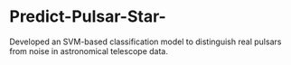 # Predict-Pulsar-Star-
Developed an SVM-based classification model to distinguish real pulsars from noise in astronomical telescope data. 
